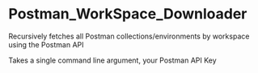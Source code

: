 # Postman_WorkSpace_Downloader
Recursively fetches all Postman collections/environments by workspace using the Postman API

Takes a single command line argument, your Postman API Key
